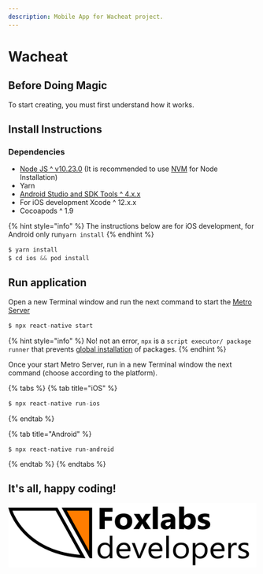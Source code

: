 ```yaml
---
description: Mobile App for Wacheat project.
---
```


# Wacheat

## Before Doing Magic

To start creating, you must first understand how it works. 

## Install Instructions

### Dependencies

* [Node JS  ^ v10.23.0](https://nodejs.org/es/download/) \(It is recommended to use [NVM](https://github.com/nvm-sh/nvm#install--update-script) for Node Installation\)
* Yarn
* [Android Studio and SDK Tools ^ 4.x.x](https://developer.android.com/studio)
* For iOS development Xcode ^ 12.x.x
* Cocoapods ^ 1.9

{% hint style="info" %}
 The instructions below are for iOS development, for Android only run`yarn install`
{% endhint %}

```javascript
$ yarn install
$ cd ios && pod install
```

## Run application

Open a new Terminal window and run the next command to start the [Metro Server](https://facebook.github.io/metro/docs/concepts)

```javascript
$ npx react-native start
```

{% hint style="info" %}
No! not an error, `npx` is a `script executor/ package runner` that prevents [global installation](https://nodejs.org/pt-br/blog/npm/npm-1-0-global-vs-local-installation/) of packages.
{% endhint %}

Once your start Metro Server, run in a new Terminal window the next command \(choose according to the platform\).

{% tabs %}
{% tab title="iOS" %}
```javascript
$ npx react-native run-ios
```
{% endtab %}

{% tab title="Android" %}
```
$ npx react-native run-android
```
{% endtab %}
{% endtabs %}

## It's all, happy coding!

![](.gitbook/assets/foxlabs-developers-logo.png)


